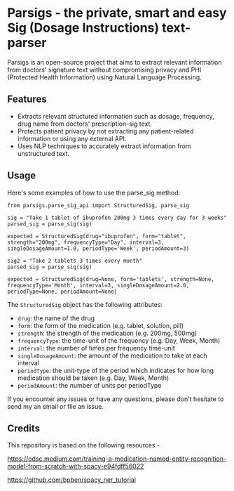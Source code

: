 # Parsigs - the private, smart and easy Sig (Dosage Instructions) text-parser 

Parsigs is an open-source project that aims to extract relevant information from doctors' signature text without compromising privacy and PHI (Protected Health Information) using Natural Language Processing.

## Features

- Extracts relevant structured information such as dosage, frequency, drug name from doctors' prescription-sig text.
- Protects patient privacy by not extracting any patient-related information or using any external API.
- Uses NLP techniques to accurately extract information from unstructured text.


## Usage
Here's some examples of how to use the parse_sig method:


```
from parsigs.parse_sig_api import StructuredSig, parse_sig

sig = "Take 1 tablet of ibuprofen 200mg 3 times every day for 3 weeks"
parsed_sig = parse_sig(sig)

expected = StructuredSig(drug="ibuprofen", form="tablet", strength="200mg", frequencyType="Day", interval=3, singleDosageAmount=1.0, periodType='Week', periodAmount=3)

sig2 = "Take 2 tablets 3 times every month"
parsed_sig = parse_sig(sig)

expected = StructuredSig(drug=None, form='tablets', strength=None, frequencyType='Month', interval=3, singleDosageAmount=2.0, periodType=None, periodAmount=None)

```

The `StructuredSig` object has the following attributes:

* `drug`: the name of the drug
* `form`: the form of the medication (e.g. tablet, solution, pill)
* `strength`: the strength of the medication (e.g. 200mg, 500mg)
* `frequencyType`: the time-unit of the frequency (e.g. Day, Week, Month)
* `interval`: the number of times per frequency time-unit
* `singleDosageAmount`: the amount of the medication to take at each interval
* `periodType`: the unit-type of the period which indicates for how long medication should be taken (e.g. Day, Week, Month)
* `periodAmount`: the number of units per periodType 

If you encounter any issues or have any questions, please don't hesitate to send my an email or file an issue.


## Credits
This repository is based on the following resources - 

https://odsc.medium.com/training-a-medication-named-entity-recognition-model-from-scratch-with-spacy-e94fdff56022

https://github.com/bpben/spacy_ner_tutorial